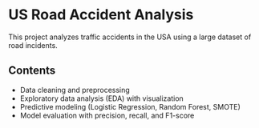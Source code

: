 # US Road Accident Analysis

This project analyzes traffic accidents in the USA using a large dataset of road incidents.

## Contents
- Data cleaning and preprocessing  
- Exploratory data analysis (EDA) with visualization  
- Predictive modeling (Logistic Regression, Random Forest, SMOTE)  
- Model evaluation with precision, recall, and F1-score  

